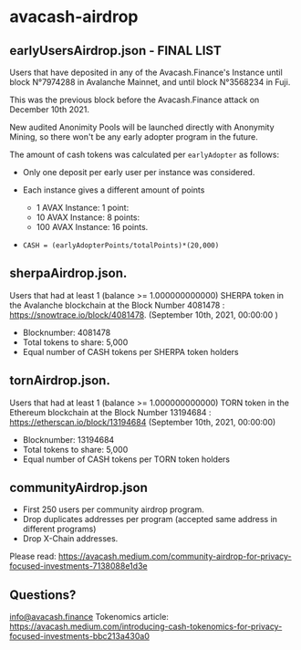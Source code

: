 # avacash-airdrop

## earlyUsersAirdrop.json - FINAL LIST
Users that have deposited in any of the Avacash.Finance's Instance until block N°7974288 in Avalanche Mainnet, and until block N°3568234 in Fuji.

This was the previous block before the Avacash.Finance attack on December 10th 2021.

New audited Anonimity Pools will be launched directly with Anonymity Mining, so there won't be any early adopter program in the future.

The amount of cash tokens was calculated per `earlyAdopter` as follows:
- Only one deposit per early user per instance was considered.
- Each instance gives a different amount of points
  - 1 AVAX Instance: 1 point:
  - 10 AVAX Instance: 8 points:
  - 100 AVAX Instance: 16 points.

- `CASH = (earlyAdopterPoints/totalPoints)*(20,000)`

## sherpaAirdrop.json.
Users that had at least 1 (balance >= 1.000000000000) SHERPA token in the Avalanche blockchain at the Block Number 4081478 : https://snowtrace.io/block/4081478. (September 10th, 2021, 00:00:00 )

- Blocknumber: 4081478
- Total tokens to share: 5,000
- Equal number of CASH tokens per SHERPA token holders

## tornAirdrop.json.
Users that had at least 1 (balance >= 1.000000000000) TORN token in the Ethereum blockchain at the Block Number 13194684 : https://etherscan.io/block/13194684
(September 10th, 2021, 00:00:00)

- Blocknumber: 13194684
- Total tokens to share: 5,000
- Equal number of CASH tokens per TORN token holders

## communityAirdrop.json
- First 250 users per community airdrop program.
- Drop duplicates addresses per program (accepted same address in different programs)
- Drop X-Chain addresses.

Please read: https://avacash.medium.com/community-airdrop-for-privacy-focused-investments-7138088e1d3e

## Questions?
info@avacash.finance
Tokenomics article: https://avacash.medium.com/introducing-cash-tokenomics-for-privacy-focused-investments-bbc213a430a0
